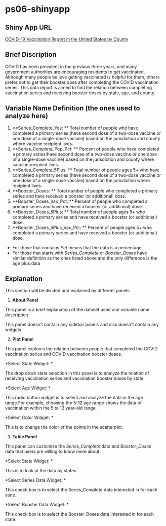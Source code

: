 # ps06-shinyapp

## Shiny App URL
[COVID-19 Vaccination Report in the United States by County](https://maisieliu6666.shinyapps.io/ps06-shinyapp/)

## Brief Discription

COVID has been prevalent in the previous three years, and many government authorities are encouraging residents to get vaccinated. Although many people believe getting vaccinated is helpful for them, others prefer not to get their booster dose after completing the COVID vaccination series. This data report is aimed to find the relation between completing vaccination series and receiving booster doses by state, age, and county.

## Variable Name Definition (the ones used to analyze here)

1. **Series_Complete_Yes: ** Total number of people who have completed a primary series (have second dose of a two-dose vaccine or one dose of a single-dose vaccine) based on the jurisdiction and county where vaccine recipient lives.
2. **Series_Complete_Pop_Pct: ** Percent of people who have completed a primary series(have second dose of a two-dose vaccine or one dose of a single-dose vaccine) based on the jurisdiction and county where vaccine recipient lives.
3. **Series_Complete_5Plus: ** Total number of people ages 5+ who have completed a primary series (have second dose of a two-dose vaccine or one dose of a single-dose vaccine) based on the jurisdiction where recipient lives.
4. **Booster_Doses: ** Total number of people who completed a primary series and have received a booster (or additional) dose.
5. **Booster_Doses_Vax_Pct: ** Percent of people who completed a primary series and have received a booster (or additional) dose.
6. **Booster_Doses_5Plus: ** Total number of people ages 5+ who completed a primary series and have received a booster (or additional) dose.
7. **Booster_Doses_5Plus_Vax_Pct: ** Percent of people ages 5+ who completed a primary series and have received a booster (or additional) dose.
- For those that contains *Pct* means that the data is a percentage.
- For those that starts with *Series_Complete* or *Booster_Doses* have similar definition as the ones listed above and the only difference is the age plus data

## Explanation

This section will be divided and explained by different panels.

1. **About Panel**

This panel is a brief explanation of the dataset used and variable name description.

This panel doesn't contain any sidebar panels and also doesn't contain any widgets.

2. **Plot Panel**

This panel explores the relation between people that completed the COVID vaccination series and COVID vaccination booster doses.

*Select State Widget: *

The drop down state selection in this panel is to analyze the relation of receiving vaccination series and vaccination booster doses by state.

*Select Age Widget: *
    
This radio button widget is to select and analyze the data in the age range.For example, choosing the 5-12 age range shows the data of vaccination within the 5 to 12 year-old range.

*Select Color Widget: *

This is to change the color of the points in the scatterplot.

3. **Table Panel**

This panel can customize the *Series_Complete* data and *Booster_Doses* data that users are willing to know more about.

*Select State Widget: *

This is to look at the data by states.

*Select Series Data Widget: *

This check box is to select the Series_Complete data interested in for each state.

*Select Booster Data Widget: *

This check box is to select the Booster_Doses data interested in for each state.





